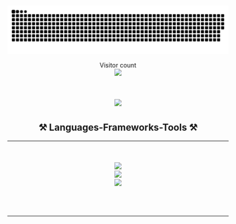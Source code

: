
<a href=#><img src="contributions.svg"></a>

<p align="center"> 
  Visitor count<br>
  <img src="https://profile-counter.glitch.me/Joselay/count.svg" />
</p>

<h1 align="center">
    <img src="https://readme-typing-svg.herokuapp.com/?font=Righteous&size=35&center=true&vCenter=true&width=500&height=70&duration=4000&lines=Hi+There!+👋;+I'm+Smae+Tongmenglay!;" />
</h1>

<h2 align="center">⚒️ Languages-Frameworks-Tools ⚒️</h2>
<hr/>
<br/>
<br/>
<div align="center">
    <img src="https://skillicons.dev/icons?i=nodejs,bun,github,gitlab,express,firebase,mongodb,vim,neovim" /><br>
  <img src="https://skillicons.dev/icons?i=react,next,threejs,gatsby,graphql,javascript,typescript,redux,styledcomponents,docker" /><br>
    <img src="https://skillicons.dev/icons?i=jest,mysql,sass,tailwind,vscode,figma,git,blender" />
</div>
  <br/><br/><br/>
<hr/>
<br>
